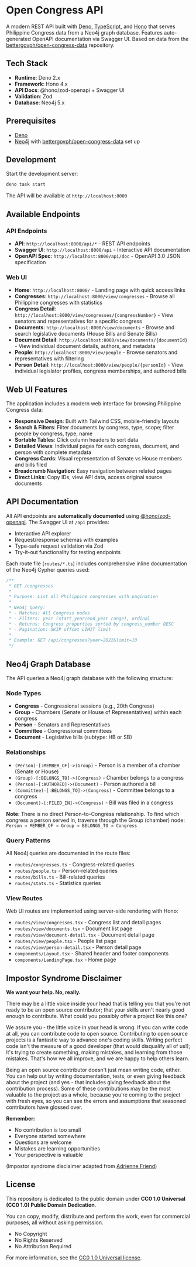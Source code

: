 # Open Congress API

A modern REST API built with [Deno](https://deno.com/),
[TypeScript](https://www.typescriptlang.org/), and
[Hono](https://hono.dev/) that serves Philippine Congress data from a
Neo4j graph database. Features auto-generated OpenAPI documentation via Swagger UI. Based on data from the
[bettergovph/open-congress-data](https://github.com/bettergovph/open-congress-data)
repository.

## Tech Stack

- **Runtime**: Deno 2.x
- **Framework**: Hono 4.x
- **API Docs**: @hono/zod-openapi + Swagger UI
- **Validation**: Zod
- **Database**: Neo4j 5.x

## Prerequisites

- [Deno](https://docs.deno.com/runtime/getting_started/installation/)
- [Neo4j](https://neo4j.com/download/) with [bettergovph/open-congress-data](https://github.com/bettergovph/open-congress-data/blob/main/DEVELOPMENT.md) set up

## Development

Start the development server:

```bash
deno task start
```

The API will be available at `http://localhost:8000`

## Available Endpoints

### API Endpoints
- **API**: `http://localhost:8000/api/*` - REST API endpoints
- **Swagger UI**: `http://localhost:8000/api` - Interactive API documentation
- **OpenAPI Spec**: `http://localhost:8000/api/doc` - OpenAPI 3.0 JSON specification

### Web UI
- **Home**: `http://localhost:8000/` - Landing page with quick access links
- **Congresses**: `http://localhost:8000/view/congresses` - Browse all Philippine congresses with statistics
- **Congress Detail**: `http://localhost:8000/view/congresses/{congressNumber}` - View senators and representatives for a specific congress
- **Documents**: `http://localhost:8000/view/documents` - Browse and search legislative documents (House Bills and Senate Bills)
- **Document Detail**: `http://localhost:8000/view/documents/{documentId}` - View individual document details, authors, and metadata
- **People**: `http://localhost:8000/view/people` - Browse senators and representatives with filtering
- **Person Detail**: `http://localhost:8000/view/people/{personId}` - View individual legislator profiles, congress memberships, and authored bills

## Web UI Features

The application includes a modern web interface for browsing Philippine Congress data:

- **Responsive Design**: Built with Tailwind CSS, mobile-friendly layouts
- **Search & Filters**: Filter documents by congress, type, scope; filter people by congress, type, name
- **Sortable Tables**: Click column headers to sort data
- **Detailed Views**: Individual pages for each congress, document, and person with complete metadata
- **Congress Cards**: Visual representation of Senate vs House members and bills filed
- **Breadcrumb Navigation**: Easy navigation between related pages
- **Direct Links**: Copy IDs, view API data, access original source documents

## API Documentation

All API endpoints are **automatically documented** using [@hono/zod-openapi](https://github.com/honojs/middleware/tree/main/packages/zod-openapi). The Swagger UI at `/api` provides:

- Interactive API explorer
- Request/response schemas with examples
- Type-safe request validation via Zod
- Try-it-out functionality for testing endpoints

Each route file (`routes/*.ts`) includes comprehensive inline documentation of the Neo4j Cypher queries used:

```typescript
/**
 * GET /congresses
 *
 * Purpose: List all Philippine congresses with pagination
 *
 * Neo4j Query:
 * - Matches: All Congress nodes
 * - Filters: year (start_year/end_year range), ordinal
 * - Returns: Congress properties sorted by congress_number DESC
 * - Pagination: SKIP offset LIMIT limit
 *
 * Example: GET /api/congresses?year=2022&limit=10
 */
```

## Neo4j Graph Database

The API queries a Neo4j graph database with the following structure:

### Node Types
- **Congress** - Congressional sessions (e.g., 20th Congress)
- **Group** - Chambers (Senate or House of Representatives) within each congress
- **Person** - Senators and Representatives
- **Committee** - Congressional committees
- **Document** - Legislative bills (subtype: HB or SB)

### Relationships
- `(Person)-[:MEMBER_OF]->(Group)` - Person is a member of a chamber (Senate or House)
- `(Group)-[:BELONGS_TO]->(Congress)` - Chamber belongs to a congress
- `(Person)-[:AUTHORED]->(Document)` - Person authored a bill
- `(Committee)-[:BELONGS_TO]->(Congress)` - Committee belongs to a congress
- `(Document)-[:FILED_IN]->(Congress)` - Bill was filed in a congress

**Note**: There is no direct Person-to-Congress relationship. To find which congress a person served in, traverse through the Group (chamber) node: `Person → MEMBER_OF → Group → BELONGS_TO → Congress`

### Query Patterns

All Neo4j queries are documented in the route files:
- `routes/congresses.ts` - Congress-related queries
- `routes/people.ts` - Person-related queries
- `routes/bills.ts` - Bill-related queries
- `routes/stats.ts` - Statistics queries

### View Routes

Web UI routes are implemented using server-side rendering with Hono:
- `routes/view/congresses.tsx` - Congress list and detail pages
- `routes/view/documents.tsx` - Document list page
- `routes/view/document-detail.tsx` - Document detail page
- `routes/view/people.tsx` - People list page
- `routes/view/person-detail.tsx` - Person detail page
- `components/Layout.tsx` - Shared header and footer components
- `components/LandingPage.tsx` - Home page

## Impostor Syndrome Disclaimer

**We want your help. No, really.**

There may be a little voice inside your head that is telling you that you're not
ready to be an open source contributor; that your skills aren't nearly good
enough to contribute. What could you possibly offer a project like this one?

We assure you - the little voice in your head is wrong. If you can write code at
all, you can contribute code to open source. Contributing to open source
projects is a fantastic way to advance one's coding skills. Writing perfect code
isn't the measure of a good developer (that would disqualify all of us!); it's
trying to create something, making mistakes, and learning from those mistakes.
That's how we all improve, and we are happy to help others learn.

Being an open source contributor doesn't just mean writing code, either. You can
help out by writing documentation, tests, or even giving feedback about the
project (and yes - that includes giving feedback about the contribution
process). Some of these contributions may be the most valuable to the project as
a whole, because you're coming to the project with fresh eyes, so you can see
the errors and assumptions that seasoned contributors have glossed over.

**Remember:**

- No contribution is too small
- Everyone started somewhere
- Questions are welcome
- Mistakes are learning opportunities
- Your perspective is valuable

(Impostor syndrome disclaimer adapted from
[Adrienne Friend](https://github.com/adriennefriend/imposter-syndrome-disclaimer))

## License

This repository is dedicated to the public domain under **CC0 1.0 Universal (CC0
1.0) Public Domain Dedication**.

You can copy, modify, distribute and perform the work, even for commercial
purposes, all without asking permission.

- No Copyright
- No Rights Reserved
- No Attribution Required

For more information, see the
[CC0 1.0 Universal license](https://creativecommons.org/publicdomain/zero/1.0/).
